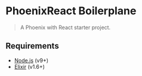 # PhoenixReact Boilerplane

> A Phoenix with React starter project.

## Requirements

* [Node.js](https://nodejs.org/en) (v9+)
* [Elixir](https://elixir-lang.org/install.html) (v1.6+)
